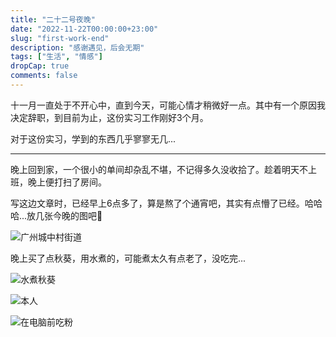 ```yaml
---
title: "二十二号夜晚"
date: "2022-11-22T00:00:00+23:00"
slug: "first-work-end"
description: "感谢遇见，后会无期"
tags: ["生活", "情感"]
dropCap: true
comments: false
---
```


十一月一直处于不开心中，直到今天，可能心情才稍微好一点。其中有一个原因我决定辞职，到目前为止，这份实习工作刚好3个月。

对于这份实习，学到的东西几乎寥寥无几...

---

晚上回到家，一个很小的单间却杂乱不堪，不记得多久没收拾了。趁着明天不上班，晚上便打扫了房间。

写这边文章时，已经早上6点多了，算是熬了个通宵吧，其实有点懵了已经。哈哈哈...放几张今晚的图吧👻

![](/photos/images/003%E3%80%81%E5%B9%BF%E5%B7%9E%E9%9A%8F%E5%A4%84%E5%8F%AF%E8%A7%81%E7%9A%84%E5%9F%8E%E4%B8%AD%E6%9D%91.jpg '广州城中村街道')

晚上买了点秋葵，用水煮的，可能煮太久有点老了，没吃完...

![](/photos/images/006、水煮秋葵.jpg '水煮秋葵')

![](/photos/images/005、心情不错拍一下.jpg '本人')

![](/photos/images/004、边吃边看.jpg '在电脑前吃粉')